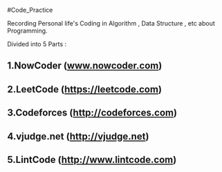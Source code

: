 #Code_Practice

Recording Personal life's Coding in Algorithm , Data Structure , etc about Programming. 

Divided into 5 Parts :   

 ## 1.NowCoder (www.nowcoder.com)  
 
 ## 2.LeetCode (https://leetcode.com)
 
 ## 3.Codeforces (http://codeforces.com)
 
 ## 4.vjudge.net (http://vjudge.net) 
 
 ## 5.LintCode (http://www.lintcode.com)
